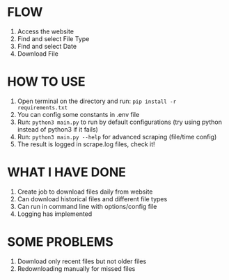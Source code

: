 # FLOW
1. Access the website
2. Find and select File Type
3. Find and select Date
4. Download File

# HOW TO USE
1. Open terminal on the directory and run: `pip install -r requirements.txt`
2. You can config some constants in .env file
2. Run: `python3 main.py` to run by default configurations (try using python instead of python3 if it fails)
3. Run: `python3 main.py --help` for advanced scraping (file/time config)
4. The result is logged in scrape.log files, check it!

# WHAT I HAVE DONE
1. Create job to download files daily from website
2. Can download historical files and different file types
2. Can run in command line with options/config file
3. Logging has implemented

# SOME PROBLEMS
1. Download only recent files but not older files
2. Redownloading manually for missed files
